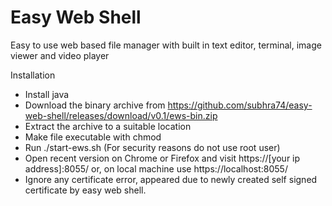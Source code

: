 # Easy Web Shell

Easy to use web based file manager with built in text editor, terminal, image viewer and video player

Installation
- Install java
- Download the binary archive from https://github.com/subhra74/easy-web-shell/releases/download/v0.1/ews-bin.zip
- Extract the archive to a suitable location
- Make file executable with chmod
- Run ./start-ews.sh (For security reasons do not use root user)
- Open recent version on Chrome or Firefox and visit https://[your ip address]:8055/ or, on local machine use https://localhost:8055/
- Ignore any certificate error, appeared due to newly created self signed certificate by easy web shell.

